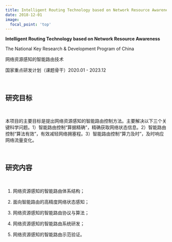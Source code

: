 ```yaml
---
title: Intelligent Routing Technology based on Network Resource Awareness
date: 2018-12-01
image:
  focal_point: 'top'
---
```


**Intelligent Routing Technology based on Network Resource Awareness** 

The National Key Research & Development Program of China  

网络资源感知的智能路由技术 

国家重点研发计划（课题骨干）2020.01 - 2023.12

<!--more-->

<br/>

## 研究目标

<br/>

本项目的主要目标是提出网络资源感知的智能路由控制方法。主要解决以下三个关键科学问题。1）智能路由控制“算据精确”，精确获取网络状态信息。2）智能路由控制“算法有效”，有效减轻网络拥塞程。3）智能路由控制“算力及时”，及时响应网络流量变化。

<br/>

## 研究内容

<br/>

1. 网络资源感知的智能路由体系结构；

2. 面向智能路由的高精度网络状态感知；

3. 网络资源感知的智能路由协议与算法；

4. 网络资源感知的智能路由系统研发；

5. 网络资源感知的智能路由示范验证。
